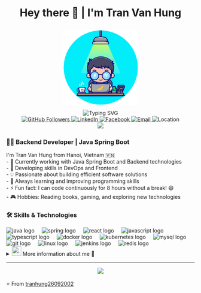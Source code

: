 <h1 align="center">Hey there 👋 | I'm Tran Van Hung</h1>

<div align="center">
  <img src="images/dev.png" alt="Developer" width="200" style="margin: 10px 0;"/>
  <br/>
  <img src="https://readme-typing-svg.herokuapp.com?font=Fira+Code&pause=1000&color=2196F3&center=true&vCenter=true&width=435&lines=Backend+Developer;Java+Spring+Boot;DevOps+Enthusiast;Frontend+Basic" alt="Typing SVG" />
</div>

<div align="center">
  <a href="https://github.com/tranhung26092002">
    <img src="https://img.shields.io/github/followers/tranhung26092002?label=Follow&style=social" alt="GitHub Followers"/>
  </a>
  <a href="https://www.linkedin.com/in/tranhung2609/">
    <img src="https://img.shields.io/badge/LinkedIn-Connect-blue?style=flat&logo=linkedin" alt="LinkedIn"/>
  </a>
  <a href="https://www.facebook.com/tranhung2609">
    <img src="https://img.shields.io/badge/Facebook-Follow-blue?style=flat&logo=facebook" alt="Facebook"/>
  </a>
  <a href="mailto:tranvanhung26092002@gmail.com">
    <img src="https://img.shields.io/badge/Email-Contact-red?style=flat&logo=gmail" alt="Email"/>
  </a>
  <img src="https://img.shields.io/badge/Location-Hanoi-blue?style=flat&logo=location" alt="Location"/>
</div>

<div align="center">
  <img src="https://visitor-badge.laobi.icu/badge?page_id=tranhung26092002.tranhung26092002&left_color=lightcoral&right_color=darkkhaki"  />
</div>

<div>
  <div align="left">
    <h3>👨‍💻 Backend Developer | Java Spring Boot</h3>
    <p>
      I'm Tran Van Hung from Hanoi, Vietnam 🇻🇳<br>
      - 🔭 Currently working with Java Spring Boot and Backend technologies<br>
      - 🌱 Developing skills in DevOps and Frontend<br>
      - 💡 Passionate about building efficient software solutions<br>
      - 🎯 Always learning and improving programming skills<br>
      - ⚡ Fun fact: I can code continuously for 8 hours without a break! 😄<br>
      - 🎮 Hobbies: Reading books, gaming, and exploring new technologies
    </p>
  </div>
</div>

### 🛠️ Skills & Technologies

<div align="left">
  <img src="https://cdn.jsdelivr.net/gh/devicons/devicon/icons/java/java-original.svg" height="40" alt="java logo"  />
  <img width="12" />
  <img src="https://cdn.jsdelivr.net/gh/devicons/devicon/icons/spring/spring-original.svg" height="40" alt="spring logo"  />
  <img width="12" />
  <img src="https://cdn.jsdelivr.net/gh/devicons/devicon/icons/react/react-original.svg" height="40" alt="react logo"  />
  <img width="12" />
  <img src="https://cdn.jsdelivr.net/gh/devicons/devicon/icons/javascript/javascript-original.svg" height="40" alt="javascript logo"  />
  <img width="12" />
  <img src="https://cdn.jsdelivr.net/gh/devicons/devicon/icons/typescript/typescript-original.svg" height="40" alt="typescript logo"  />
  <img width="12" />
  <img src="https://cdn.jsdelivr.net/gh/devicons/devicon/icons/docker/docker-original.svg" height="40" alt="docker logo"  />
  <img width="12" />
  <img src="https://cdn.jsdelivr.net/gh/devicons/devicon/icons/kubernetes/kubernetes-plain.svg" height="40" alt="kubernetes logo"  />
  <img width="12" />
  <img src="https://cdn.jsdelivr.net/gh/devicons/devicon/icons/mysql/mysql-original.svg" height="40" alt="mysql logo"  />
  <img width="12" />
  <img src="https://cdn.jsdelivr.net/gh/devicons/devicon/icons/git/git-original.svg" height="40" alt="git logo"  />
  <img width="12" />
  <img src="https://cdn.jsdelivr.net/gh/devicons/devicon/icons/linux/linux-original.svg" height="40" alt="linux logo"  />
  <img width="12" />
  <img src="https://cdn.jsdelivr.net/gh/devicons/devicon/icons/jenkins/jenkins-original.svg" height="40" alt="jenkins logo"  />
  <img width="12" />
  <img src="https://cdn.jsdelivr.net/gh/devicons/devicon/icons/redis/redis-original.svg" height="40" alt="redis logo"  />
</div>

<!-- More Information Details Myself -->
<details>
<summary> <img src="https://cultofthepartyparrot.com/parrots/hd/laptop_parrot.gif" width="25" height="25"/> More information about me 👋</summary> 

<p align="center">
  <img alt="gitartwork" src="https://raw.githubusercontent.com/tranhung26092002/tranhung26092002/output/gitartwork.svg">
  <picture>
    <source media="(prefers-color-scheme: dark)" srcset="https://raw.githubusercontent.com/tranhung26092002/tranhung26092002/output/grid-snake-dark.svg" />
    <source media="(prefers-color-scheme: light)" srcset="https://raw.githubusercontent.com/tranhung26092002/tranhung26092002/output/grid-snake.svg" />
    <img alt="github-snake" src="https://raw.githubusercontent.com/tranhung26092002/tranhung26092002/output/grid-snake.svg" />
  </picture>
  <picture>
    <source media="(prefers-color-scheme: dark)" srcset="https://raw.githubusercontent.com/tranhung26092002/tranhung26092002/output/pacman-contribution-graph-dark.svg">
    <source media="(prefers-color-scheme: light)" srcset="https://raw.githubusercontent.com/tranhung26092002/tranhung26092002/output/pacman-contribution-graph.svg">
    <img alt="pacman contribution graph" src="https://raw.githubusercontent.com/tranhung26092002/tranhung26092002/output/pacman-contribution-graph.svg">
  </picture>
</p>

### 📜 Certifications

<div align="left">
  <img src="images/toeic.jpg" alt="TOEIC Certificate" width="200" style="margin: 10px; border-radius: 8px; box-shadow: 0 0 10px rgba(0,0,0,0.1);"/>
</div>

### 📊 GitHub Statistics

<div align="center">
  <img src="https://github-readme-stats.vercel.app/api?username=tranhung26092002&hide_title=false&hide_rank=false&show_icons=true&include_all_commits=true&count_private=true&disable_animations=false&theme=rose_pine&locale=en&hide_border=false&order=1" height="180" alt="stats graph"  />
  <img src="https://github-readme-stats.vercel.app/api/top-langs?username=tranhung26092002&locale=en&hide_title=false&layout=compact&card_width=320&langs_count=5&theme=rose_pine&hide_border=false&order=2" height="180" alt="languages graph"  />
</div>

<h3 align="left">Streak Stats</h3>
<div align="center">
  <img src="https://streak-stats.demolab.com?user=tranhung26092002&locale=en&mode=daily&theme=dark&hide_border=false&border_radius=5&order=3" height="220" alt="streak graph"  />
</div>

</details>

---
<div align="center">
  <img src="https://capsule-render.vercel.app/api?type=waving&color=gradient&height=100&section=footer"/>
</div>

⭐️ From [tranhung26092002](https://github.com/tranhung26092002)

